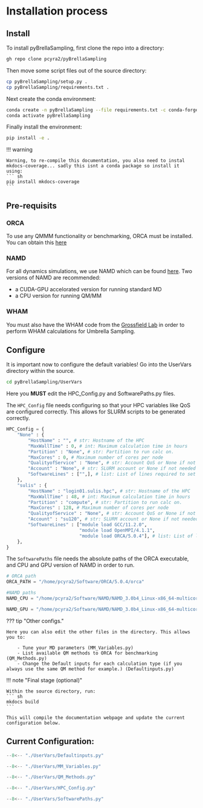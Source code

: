 # Installation process

## Install

To install pyBrellaSampling, first clone the repo into a directory:

``` sh
gh repo clone pcyra2/pyBrellaSampling
```

Then move some script files out of the source directory:
``` sh
cp pyBrellaSampling/setup.py .
cp pyBrellaSampling/requirements.txt .

```

Next create the conda environment:

``` sh
conda create -n pyBrellaSampling --file requirements.txt -c conda-forge
conda activate pyBrellaSampling
```

Finally install the environment:

``` sh
pip install -e .
```

!!! warning

    Warning, to re-compile this documentation, you also need to instal mkdocs-coverage... sadly this isnt a conda package so install it using:
    ``` sh
    pip install mkdocs-coverage
    ```

## Pre-requisits 

### ORCA

To use any QMMM functionality or benchmarking, ORCA must be installed. You can obtain this [here](https://orcaforum.kofo.mpg.de/app.php/portal)

### NAMD

For all dynamics simulations, we use NAMD which can be found [here](http://www.ks.uiuc.edu/Research/namd/). Two versions of NAMD are recommended:

- a CUDA-GPU accelorated version for running standard MD
- a CPU version for running QM/MM


### WHAM

You must also have the WHAM code from the [Grossfield Lab](http://membrane.urmc.rochester.edu/?page_id=126) in order to perform WHAM calculations for Umbrella Sampling.


## Configure

It is important now to configure the default variables! 
Go into the UserVars directory within the source.

``` sh
cd pyBrellaSampling/UserVars
```

Here you __MUST__ edit the HPC_Config.py and SoftwarePaths.py files.

The `HPC_Config` file needs configuring so that your HPC variables like QoS are configured correctly. This allows for SLURM scripts to be generated correctly.

``` py title="HPC_Config.py"
HPC_Config = {
    "None" : {
        "HostName" : "", # str: Hostname of the HPC
        "MaxWallTime" : 0, # int: Maximum calculation time in hours
        "Partition" : "None", # str: Partition to run calc on.
        "MaxCores" : 0, # Maximum number of cores per node 
        "QualityofService" : "None", # str: Account QoS or None if not needed
        "Account" : "None", # str: SLURM account or None if not needed
        "SoftwareLines" : ["",], # list: List of lines required to set up environment
    },
    "sulis" : {
        "HostName" : "login01.sulis.hpc", # str: Hostname of the HPC
        "MaxWallTime" : 48, # int: Maximum calculation time in hours
        "Partition" : "compute", # str: Partition to run calc on.
        "MaxCores" : 128, # Maximum number of cores per node 
        "QualityofService" : "None", # str: Account QoS or None if not needed
        "Account" : "su120", # str: SLURM account or None if not needed
        "SoftwareLines" : ["module load GCC/11.2.0", 
                           "module load OpenMPI/4.1.1", 
                           "module load ORCA/5.0.4"], # list: List of lines required to set up environment
    },
}
```

The `SoftwarePaths` file needs the absolute paths of the ORCA executable, and CPU and GPU version of NAMD in order to run. 

``` py title="SoftwarePaths.py"
# ORCA path
ORCA_PATH = "/home/pcyra2/Software/ORCA/5.0.4/orca" 

#NAMD paths
NAMD_CPU = "/home/pcyra2/Software/NAMD/NAMD_3.0b4_Linux-x86_64-multicore/namd3"

NAMD_GPU = "/home/pcyra2/Software/NAMD/NAMD_3.0b4_Linux-x86_64-multicore-CUDA/namd3"
```

??? tip "Other configs."

    Here you can also edit the other files in the directory. This allows you to:

        - Tune your MD parameters (MM_Variables.py)  
        - List available QM methods to ORCA for benchmarking (QM_Methods.py)
        - Change the Default inputs for each calculation type (if you always use the same QM method for example.) (Defaultinputs.py)

!!! note "Final stage (optional)"

    Within the source directory, run:
    ``` sh
    mkdocs build
    ```

    This will compile the documentation webpage and update the current configuration below.

## Current Configuration:

``` py title="Defaultinputs.py"
--8<-- "./UserVars/Defaultinputs.py"
```

``` py title="MM_Variables.py"
--8<-- "./UserVars/MM_Variables.py"
```

``` py title="QM_Methods.py"
--8<-- "./UserVars/QM_Methods.py"
```

``` py title="HPC_Config.py"
--8<-- "./UserVars/HPC_Config.py"
```

``` py title="SoftwarePaths.py"
--8<-- "./UserVars/SoftwarePaths.py"
```